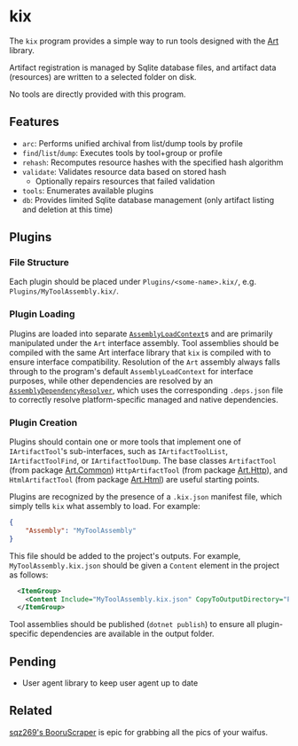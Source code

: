 # kix

The `kix` program provides a simple way to run tools designed with the [Art](https://github.com/collectioneering/Art) library.

Artifact registration is managed by Sqlite database files, and artifact data (resources) are written to a selected folder on disk.

No tools are directly provided with this program.

## Features

- `arc`: Performs unified archival from list/dump tools by profile
- `find`/`list`/`dump`: Executes tools by tool+group or profile
- `rehash`: Recomputes resource hashes with the specified hash algorithm
- `validate`: Validates resource data based on stored hash
  - Optionally repairs resources that failed validation
- `tools`: Enumerates available plugins
- `db`: Provides limited Sqlite database management (only artifact listing and deletion at this time)

## Plugins

### File Structure

Each plugin should be placed under `Plugins/<some-name>.kix/`, e.g. `Plugins/MyToolAssembly.kix/`.

### Plugin Loading

Plugins are loaded into separate [`AssemblyLoadContext`](https://learn.microsoft.com/en-us/dotnet/api/system.runtime.loader.assemblyloadcontext)s and are primarily manipulated under the `Art` interface assembly. Tool assemblies should be compiled with the same Art interface library that `kix` is compiled with to ensure interface compatibility. Resolution of the `Art` assembly always falls through to the program's default `AssemblyLoadContext` for interface purposes, while other dependencies are resolved by an [`AssemblyDependencyResolver`](https://learn.microsoft.com/en-us/dotnet/api/system.runtime.loader.assemblydependencyresolver), which uses the corresponding `.deps.json` file to correctly resolve platform-specific managed and native dependencies.

### Plugin Creation

Plugins should contain one or more tools that implement one of `IArtifactTool`'s sub-interfaces, such as `IArtifactToolList`, `IArtifactToolFind`, or `IArtifactToolDump`. The base classes `ArtifactTool` (from package [Art.Common](https://www.nuget.org/packages/Art.Common)) `HttpArtifactTool` (from package [Art.Http](https://www.nuget.org/packages/Art.Http)), and `HtmlArtifactTool` (from package [Art.Html](https://www.nuget.org/packages/Art.Html)) are useful starting points.

Plugins are recognized by the presence of a `.kix.json` manifest file, which simply tells `kix` what assembly to load. For example:

```json
{
    "Assembly": "MyToolAssembly"
}
```

This file should be added to the project's outputs. For example, `MyToolAssembly.kix.json` should be given a `Content` element in the project as follows:

```xml
  <ItemGroup>
    <Content Include="MyToolAssembly.kix.json" CopyToOutputDirectory="PreserveNewest" />
  </ItemGroup>
```

Tool assemblies should be published (`dotnet publish`) to ensure all plugin-specific dependencies are available in the output folder.

## Pending

- User agent library to keep user agent up to date

## Related

[sqz269's BooruScraper](https://github.com/sqz269/BooruScraper) is epic for grabbing all the pics of your waifus.
